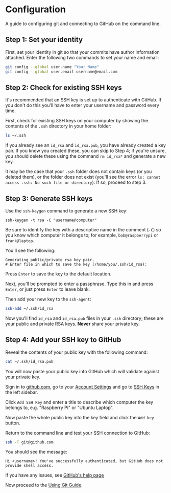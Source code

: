 # Configuration

A guide to configuring git and connecting to GitHub on the command line.

## Step 1: Set your identity

First, set your identity in git so that your commits have author information attached. Enter the following two commands to set your name and email:

```bash
git config --global user.name "Your Name"
git config --global user.email username@email.com
```

## Step 2: Check for existing SSH keys

It's recommended that an SSH key is set up to authenticate with GitHub. If you don't do this you'll have to enter your username and password every time.

First, check for existing SSH keys on your computer by showing the contents of the `.ssh` directory in your home folder:

```bash
ls ~/.ssh
```

If you already see an `id_rsa` and `id_rsa.pub`, you have already created a key pair. If you know you created these, you can skip to Step 4; if you're unsure, you should delete these using the command `rm id_rsa*` and generate a new key.

It may be the case that your `.ssh` folder does not contain keys (or you deleted them), or the folder does not exist (you'll see the error `ls: cannot access .ssh: No such file or directory`). If so, proceed to step 3.

## Step 3: Generate SSH keys

Use the `ssh-keygen` command to generate a new SSH key:

```
ssh-keygen -t rsa -C "username@computer"
```

Be sure to identify the key with a descriptive name in the comment (`-C`) so you know which computer it belongs to; for example, `bob@raspberrypi` or `frank@laptop`.

You'll see the following:

```
Generating public/private rsa key pair.
# Enter file in which to save the key (/home/you/.ssh/id_rsa):
```

Press `Enter` to save the key to the default location.

Next, you'll be prompted to enter a passphrase. Type this in and press `Enter`, or just press `Enter` to leave blank.

Then add your new key to the `ssh-agent`:

```bash
ssh-add ~/.ssh/id_rsa
```

Now you'll find `id_rsa` and `id_rsa.pub` files in your `.ssh` directory; these are your public and private RSA keys. **Never** share your private key.

## Step 4: Add your SSH key to GitHub

Reveal the contents of your public key with the following command:

```bash
cat ~/.ssh/id_rsa.pub
```

You will now paste your public key into GitHub which will validate against your private key.

Sign in to [github.com](https://github.com/), go to your [Account Settings](https://github.com/settings/admin) and go to [SSH Keys](https://github.com/settings/ssh) in the left sidebar.

Click `Add SSH Key` and enter a title to describe which computer the key belongs to, e.g. "Raspberry Pi" or "Ubuntu Laptop".

Now paste the whole public key into the key field and click the `Add key` button.

Return to the command line and test your SSH connection to GitHub:

```bash
ssh -T git@github.com
```

You should see the message:

```
Hi <username>! You've successfully authenticated, but GitHub does not provide shell access.
```

If you have any issues, see [GitHub's help page](https://help.github.com/articles/generating-ssh-keys#step-4-test-everything-out)

Now proceed to the [Using Git Guide](git.md).
